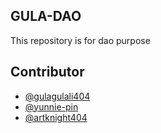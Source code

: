 ## GULA-DAO

This repository is for dao purpose

## Contributor

- [@gulagulali404](https://github.com/gulagulali404/)
- [@yunnie-pin](https://github.com/Yunnie-pin)
- [@artknight404](https://github.com/artknight404)
